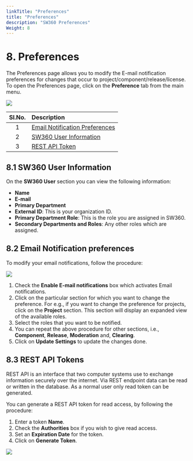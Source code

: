 ```yaml
---
linkTitle: "Preferences"
title: "Preferences"
description: "SW360 Preferences"
Weight: 8
---
```


# 8. Preferences

The Preferences page allows you to modify the E-mail notification preferences for changes that occur to project/component/release/license.
To open the Preferences page, click on the **Preference** tab from the main menu.

![](/sw360/img/ImagesBasic/Preferences%20Page/Preferences_Page.png)

|Sl.No.|Description|
|:----:|:----------|
|1| [Email Notification Preferences](#82-email-notification-preferences)|
|2|[SW360 User Information](#81-sw360-user-information)|
|3| [REST API Token](#83-rest-api-tokens) |

## 8.1 SW360 User Information

On the **SW360 User** section you can view the following information:

* **Name**
* **E-mail**  
* **Primary Department**
* **External ID**: This is your organization ID.
* **Primary Department Role**: This is the role you are assigned in SW360.
* **Secondary Departments and Roles**: Any other roles which are assigned.

## 8.2 Email Notification preferences

To modify your email notifications, follow the procedure:

![](/sw360/img/ImagesBasic/Preferences%20Page/Edit_email_preferences.png)

1. Check the **Enable E-mail notifications** box which activates Email notifications.
2. Click on the particular section for which you want to change the preference. For e.g., if you want to change the preference for projects, click on the **Project** section. This section will display an expanded view of the available roles.
3. Select the roles that you want to be notified.
4. You can repeat the above procedure for other sections, i.e., **Component**, **Release**, **Moderation** and, **Clearing**.
5. Click on **Update Settings** to update the changes done.

## 8.3 REST API Tokens

REST API is an interface that two computer systems use to exchange information securely over the internet. Via REST endpoint data can be read or written in the database. As a normal user only read token can be generated.

You can generate a REST API token for read access, by following the procedure:

1. Enter a token **Name**.
2. Check the **Authorities** box if you wish to give read access.
3. Set an **Expiration Date** for the token.
4. Click on **Generate Token**.

![](/sw360/img/ImagesBasic/Preferences%20Page/REST_API_TOKENS.png)
